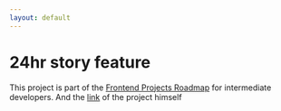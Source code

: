 ```yaml
---
layout: default
---
```

# 24hr story feature

This project is part of the [Frontend Projects Roadmap](https://roadmap.sh/frontend/projects) for intermediate developers. And the [link](https://roadmap.sh/projects/stories-feature) of the project himself 
